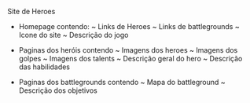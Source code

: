 Site de Heroes

- Homepage contendo:
~ Links de Heroes
~ Links de battlegrounds
~ Icone do site
~ Descrição do jogo

- Paginas dos heróis contendo
~ Imagens dos heroes
~ Imagens dos golpes
~ Imagens dos talents
~ Descrição geral do hero
~ Descrição das habilidades

- Paginas dos battlegrounds contendo
~ Mapa do battleground
~ Descrição dos objetivos
